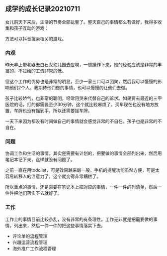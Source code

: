 ## 成学的成长记录20210711

女儿前天下来后，生活的节奏全部乱套了。整天自己的事情都么有做好，我得多收集和孩子互动的游戏：

方法可以抖音搜索相关的游戏。

### 内观

昨天早上带老婆去白石龙幼儿园去应聘，一顿操作下来，她的经验应该是非常的丰富的，不过给的工资非常的低。

但这个工作的优势也是非常的明显，至少一家三口可以团聚，然后我可以慢慢的影响他们2个人。我期待他们做的事情，也可以慢慢的让他们去做。

孩子比较娇气，也非常的聪明，经常用哭来代替自己的诉求。如果要去最近的三甲医院的话，打的都需要至少30分钟，这个就比较麻烦了。买车现在也没有地方放置，车牌也没有摇到手，所以还需要摇车牌。

一天下来因为都没有时间做自己的事情就会感觉非常的不自在。孩子也是非常的不自在。

### 问题

协调工作和生活的事情。其实是需要有计划的，把要做的事情全部列出来，然后用笔记本记下来，这样就没有问题了。

之前一直在用todolist，可是效果越来越一般，手机的提醒功能虽然方便，可是太容易转移人的注意力了，这个就变得非常糟糕了。

所以重点的事情，还是需要在笔记本上把对应的事情，一件一件的列清单，然后一件件把他们落实下去就好了。

### 工作

工作上的事情目前比较杂乱，没有非常的有条理性，工作无非就是把需要做的事情，列出来，然后一件一件的把这些事情落实下去。

- 评论单的流程管理
- 兴趣运营流程管理
- 海外推广工作流程管理